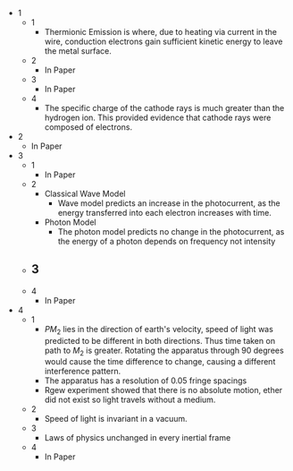 - 1
	- 1
		- Thermionic Emission is where, due to heating via current in the wire, conduction electrons gain sufficient kinetic energy to leave the metal surface.
	- 2
		- In Paper
	- 3
		- In Paper
	- 4
		- The specific charge of the cathode rays is much greater than the hydrogen ion. This provided evidence that cathode rays were composed of electrons.
- 2
	- In Paper
- 3
	- 1
		- In Paper
	- 2
		- Classical Wave Model
			- Wave model predicts an increase in the photocurrent, as the energy transferred into each electron increases with time.
		- Photon Model
			- The photon model predicts no change in the photocurrent, as the energy of a photon depends on frequency not intensity
	- 3
		- 
	- 4
		- In Paper
- 4
	- 1
		- $PM_2$ lies in the direction of earth's velocity, speed of light was predicted to be different in both directions. Thus time taken on path to $M_2$ is greater. Rotating the apparatus through 90 degrees would cause the time difference to change, causing a different interference pattern.
		- The apparatus has a resolution of 0.05 fringe spacings
		- Rgew experiment showed that there is no absolute motion, ether did not exist so light travels without a medium.
	- 2
		- Speed of light is invariant in a vacuum.
	- 3
		- Laws of physics unchanged in every inertial frame
	- 4
		- In Paper








